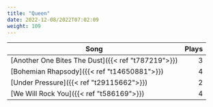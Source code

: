 ```yaml
---
title: "Queen"
date: 2022-12-08/2022T07:02:09
weight: 109
---
```




 Song | Plays 
----- | -----:
[Another One Bites The Dust]({{< ref "t787219">}}) | 3
[Bohemian Rhapsody]({{< ref "t14650881">}}) | 4
[Under Pressure]({{< ref "t29115662">}}) | 2
[We Will Rock You]({{< ref "t586169">}}) | 4
